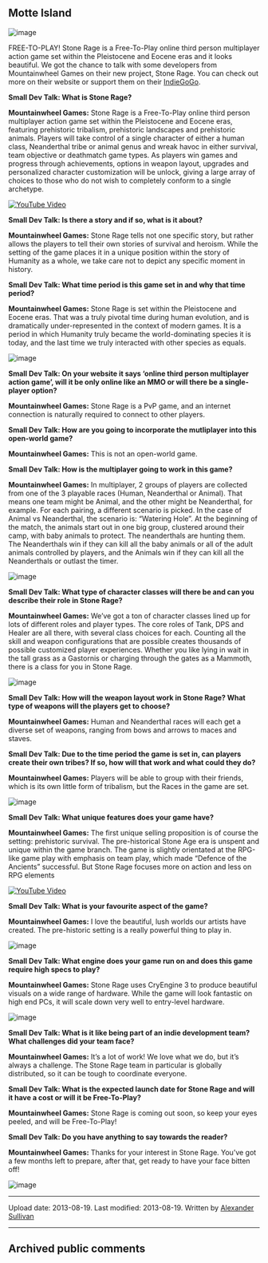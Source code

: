 ## Motte Island

![image](src\articleArchive\authorAlexanderSullivan\2013-08-19_StoneRage\image1.jpg)

FREE-TO-PLAY! Stone Rage is a Free-To-Play online third person multiplayer action game set within the Pleistocene and Eocene eras and it looks beautiful. We got the chance to talk with some developers from Mountainwheel Games on their new project, Stone Rage. You can check out more on their website or support them on their [IndieGoGo](https://www.indiegogo.com/projects/stone-rage?utm_source=affiliate&utm_medium=cpc&utm_campaign=sasdeep&utm_content=link&sscid=51k3_ofdnp#/).

**Small Dev Talk: What is Stone Rage?**

**Mountainwheel Games:** Stone Rage is a Free-To-Play online third person multiplayer action game set within the Pleistocene and Eocene eras, featuring prehistoric tribalism, prehistoric landscapes and prehistoric animals. Players will take control of a single character of either a human class, Neanderthal tribe or animal genus and wreak havoc in either survival, team objective or deathmatch game types. As players win games and progress through achievements, options in weapon layout, upgrades and personalized character customization will be unlock, giving a large array of choices to those who do not wish to completely conform to a single archetype.

[![YouTube Video](https://img.youtube.com/vi/7LwAB_ecdiY/0.jpg)](https://www.youtube.com/watch?v=7LwAB_ecdiY)

**Small Dev Talk: Is there a story and if so, what is it about?**

**Mountainwheel Games:** Stone Rage tells not one specific story, but rather allows the players to tell their own stories of survival and heroism. While the setting of the game places it in a unique position within the story of Humanity as a whole, we take care not to depict any specific moment in history.

**Small Dev Talk: What time period is this game set in and why that time period?**

**Mountainwheel Games:** Stone Rage is set within the Pleistocene and Eocene eras. That was a truly pivotal time during human evolution, and is dramatically under-represented in the context of modern games. It is a period in which Humanity truly became the world-dominating species it is today, and the last time we truly interacted with other species as equals.

![image](src\articleArchive\authorAlexanderSullivan\2013-08-19_StoneRage\image2.jpg)

**Small Dev Talk: On your website it says ‘online third person multiplayer action game’, will it be only online like an MMO or will there be a single-player option?**

**Mountainwheel Games:** Stone Rage is a PvP game, and an internet connection is naturally required to connect to other players.

**Small Dev Talk: How are you going to incorporate the mutliplayer into this open-world game?**

**Mountainwheel Games:** This is not an open-world game.

**Small Dev Talk: How is the multiplayer going to work in this game?**

**Mountainwheel Games:** In multiplayer, 2 groups of players are collected from one of the 3 playable races (Human, Neanderthal or Animal). That means one team might be Animal, and the other might be Neanderthal, for example. For each pairing, a different scenario is picked. In the case of Animal vs Neanderthal, the scenario is: “Watering Hole”. At the beginning of the match, the animals start out in one big group, clustered around their camp, with baby animals to protect. The neanderthals are hunting them. The Neanderthals win if they can kill all the baby animals or all of the adult animals controlled by players, and the Animals win if they can kill all the Neanderthals or outlast the timer.

![image](src\articleArchive\authorAlexanderSullivan\2013-08-19_StoneRage\image3.jpg)

**Small Dev Talk: What type of character classes will there be and can you describe their role in Stone Rage?**

**Mountainwheel Games:** We’ve got a ton of character classes lined up for lots of different roles and player types. The core roles of Tank, DPS and Healer are all there, with several class choices for each. Counting all the skill and weapon configurations that are possible creates thousands of possible customized player experiences. Whether you like lying in wait in the tall grass as a Gastornis or charging through the gates as a Mammoth, there is a class for you in Stone Rage.

![image](src\articleArchive\authorAlexanderSullivan\2013-08-19_StoneRage\image4.jpg)

**Small Dev Talk: How will the weapon layout work in Stone Rage? What type of weapons will the players get to choose?**

**Mountainwheel Games:** Human and Neanderthal races will each get a diverse set of weapons, ranging from bows and arrows to maces and staves.

**Small Dev Talk: Due to the time period the game is set in, can players create their own tribes? If so, how will that work and what could they do?**

**Mountainwheel Games:** Players will be able to group with their friends, which is its own little form of tribalism, but the Races in the game are set.

![image](src\articleArchive\authorAlexanderSullivan\2013-08-19_StoneRage\image5.jpg)

**Small Dev Talk: What unique features does your game have?**

**Mountainwheel Games:** The first unique selling proposition is of course the setting: prehistoric survival. The pre-historical Stone Age era is unspent and unique within the game branch. The game is slightly orientated at the RPG-like game play with emphasis on team play, which made “Defence of the Ancients” successful. But Stone Rage focuses more on action and less on RPG elements

[![YouTube Video](https://img.youtube.com/vi/a1jMuIrMixI/0.jpg)](https://www.youtube.com/watch?v=a1jMuIrMixI)

**Small Dev Talk: What is your favourite aspect of the game?**

**Mountainwheel Games:** I love the beautiful, lush worlds our artists have created. The pre-historic setting is a really powerful thing to play in.

![image](src\articleArchive\authorAlexanderSullivan\2013-08-19_StoneRage\image6.jpg)

**Small Dev Talk: What engine does your game run on and does this game require high specs to play?**

**Mountainwheel Games:** Stone Rage uses CryEngine 3 to produce beautiful visuals on a wide range of hardware. While the game will look fantastic on high end PCs, it will scale down very well to entry-level hardware.

![image](src\articleArchive\authorAlexanderSullivan\2013-08-19_StoneRage\image7.jpg)

**Small Dev Talk: What is it like being part of an indie development team? What challenges did your team face?**

**Mountainwheel Games:** It’s a lot of work! We love what we do, but it’s always a challenge. The Stone Rage team in particular is globally distributed, so it can be tough to coordinate everyone.

**Small Dev Talk: What is the expected launch date for Stone Rage and will it have a cost or will it be Free-To-Play?**

**Mountainwheel Games:** Stone Rage is coming out soon, so keep your eyes peeled, and will be Free-To-Play!

**Small Dev Talk: Do you have anything to say towards the reader?**

**Mountainwheel Games:** Thanks for your interest in Stone Rage. You’ve got a few months left to prepare, after that, get ready to have your face bitten off!

![image](src\articleArchive\authorAlexanderSullivan\2013-08-19_StoneRage\image8.jpg)

---

Upload date: 2013-08-19. Last modified: 2013-08-19. Written by [Alexander Sullivan](https://twitter.com/AlexJSully)

---

## Archived public comments
